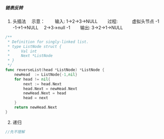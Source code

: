 
##### 链表反转
1. 头插法
&emsp;示意：
&emsp;&emsp;输入: 1->2->3->NULL
&emsp;&emsp;过程:
&emsp;&emsp;&emsp;虚拟头节点 -1
		-1->1->NULL&emsp; 2->3->null
-1 
&emsp;&emsp;输出: 3->2->1->NULL
```Go
/**
 * Definition for singly-linked list.
 * type ListNode struct {
 *     Val int
 *     Next *ListNode
 * }
 */
func reverseList(head *ListNode) *ListNode {
    newHead  := ListNode{-1,nil}
    for head != nil{
        next := head.Next
        head.Next = newHead.Next
        newHead.Next = head
        head = next
    }
    return newHead.Next
}
```
2. 递归
```Go
//先不理解

```
